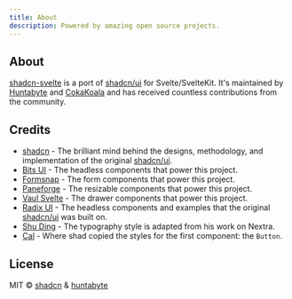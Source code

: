 ```yaml
---
title: About
description: Powered by amazing open source projects.
---
```


## About

[shadcn-svelte](https://github.com/huntabyte/shadcn-svelte) is a port of [shadcn/ui](https://ui.shadcn.com) for Svelte/SvelteKit. It's maintained by [Huntabyte](https://twitter.com/huntabyte) and [CokaKoala](https://github.com/adriangonz97) and has received countless contributions from the community.

## Credits

- [shadcn](https://twitter.com/shadcn) - The brilliant mind behind the designs, methodology, and implementation of the original [shadcn/ui](https://ui.shadcn.com).
- [Bits UI](https://bits-ui.com) - The headless components that power this project.
- [Formsnap](https://formsnap.dev) - The form components that power this project.
- [Paneforge](https://paneforge.com) - The resizable components that power this project.
- [Vaul Svelte](https://vaul-svelte.com) - The drawer components that power this project.
- [Radix UI](https://radix-ui.com) - The headless components and examples that the original [shadcn/ui](https://ui.shadcn.com) was built on.
- [Shu Ding](https://shud.in) - The typography style is adapted from his work on Nextra.
- [Cal](https://cal.com) - Where shad copied the styles for the first component: the `Button`.

## License

MIT © [shadcn](https://shadcn.com) & [huntabyte](https://twitter.com/huntabyte)
